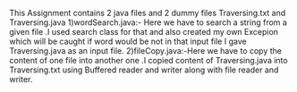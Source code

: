 This Assignment contains 2 java files and 2 dummy files Traversing.txt and Traversing.java
1)wordSearch.java:- Here we have to search a string from a given file .I used search class for that and also created my own Excepion which will be caught if word would be not in that input file I gave Traversing.java as an input file.
2)fileCopy.java:-Here we have to copy the content of one file into another one .I copied content of Traversing.java into Traversing.txt using Buffered reader and writer along with file reader and writer.
